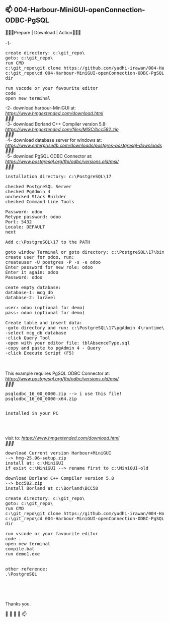 <h2>📫 004-Harbour-MiniGUI-openConnection-ODBC-PgSQL</h2>


 💞️💞️💞️<span class="font-weight-bold">Prepare | Download | Action</span>💞️💞️💞️
 <br>
<br>
-1-
<pre>
create directory: c:\git_repo\
goto: c:\git_repo\
run CMD
c:\git_repo\git clone https://github.com/yudhi-irawan/004-Harbour-MiniGUI-openConnection-ODBC-PgSQL.git
c:\git_repo\cd 004-Harbour-MiniGUI-openConnection-ODBC-PgSQL
dir

run vscode or your favourite editor
code .
open new terminal
</pre>
-2-
<span class="font-weight-bold">download harbour-MiniGUI at: </span>
<i>	
<a href="https://www.hmgextended.com/download.html">https://www.hmgextended.com/download.html</a>
<br>🌱🌱🌱<br>
</i>
-3-
<span class="font-weight-bold">download Borland C++ Compiler version 5.8: </span>
<i>	
<a href="https://www.hmgextended.com/files/MISC/bcc582.zip">https://www.hmgextended.com/files/MISC/bcc582.zip</a>
<br>🌱🌱🌱<br>
</i>
-4-
<span class="font-weight-bold">download database server for windows at: </span>
<i>	
<a href="https://www.enterprisedb.com/downloads/postgres-postgresql-downloads">https://www.enterprisedb.com/downloads/postgres-postgresql-downloads</a>
<br>🌱🌱🌱<br>
</i>
-5-
<span class="font-weight-bold">download PgSQL ODBC Connector at: </span>
<i>	
<a href="https://www.postgresql.org/ftp/odbc/versions.old/msi/">https://www.postgresql.org/ftp/odbc/versions.old/msi/</a>
<br>🌱🌱🌱<br>
</i>








<pre>
installation directory: c:\PostgreSQL\17

checked PostgreSQL Server
checked PgAdmin 4
unchecked Stack Builder
checked Command Line Tools

Password: odoo
Retype password: odoo
Port: 5432
Locale: DEFAULT
next

Add c:\PostgreSQL\17 to the PATH

goto window Terminal or goto directory: c:\PostgreSQL\17\bin\
create user for odoo, run:
createuser -U postgres -P -s -e odoo
Enter password for new role: odoo
Enter it again: odoo
Password: odoo

ceate empty database:
database-1: mcg_db
database-2: laravel

user: odoo (optional for demo)
pass: odoo (optional for demo)

Create table and insert data:
-goto directory and run: c:\PostgreSQL\17\pgAdmin 4\runtime\pgAdmin4.exe
-select mcg_db database
-click Query Tool
-open with your editor file: tblAbsenceType.sql
-copy and paste to pgAdmin 4 - Query
-click Execute Script (F5)
</pre>
<br>
<br>
<span class="font-weight-bold">This example requires PgSQL ODBC Connector at: </span>
<i>	
<a href="https://www.postgresql.org/ftp/odbc/versions.old/msi/">https://www.postgresql.org/ftp/odbc/versions.old/msi/</a>
<br>🌱🌱🌱<br>
</i>
<pre>
psqlodbc_16_00_0000.zip --> i use this file!
psqlodbc_16_00_0000-x64.zip

installed in your PC
</pre>
<br>
<br>
<span class="font-weight-bold">visit to: </span>
<i>	
<a href="https://www.hmgextended.com/download.html">https://www.hmgextended.com/download.html</a>
<br>🌱🌱🌱<br>
</i>
<pre>
download Current version Harbour+MiniGUI
--> hmg-25.06-setup.zip
install at: c:\MiniGUI
if exist c:\MiniGUI --> rename first to c:\MiniGUI-old

download Borland C++ Compiler version 5.8
--> bcc582.zip
install Borland at c:\Borland\BCC58

create directory: c:\git_repo\
goto: c:\git_repo\
run CMD
c:\git_repo\git clone https://github.com/yudhi-irawan/004-Harbour-MiniGUI-openConnection-ODBC-PgSQL.git
c:\git_repo\cd 004-Harbour-MiniGUI-openConnection-ODBC-PgSQL
dir

run vscode or your favourite editor
code .
open new terminal
compile.bat
run demo1.exe


other reference: 
.\PostgreSQL

</pre>


<br><br>
 
 
 Thanks you. 

 👋 👀 🌱 💞️ 📫 